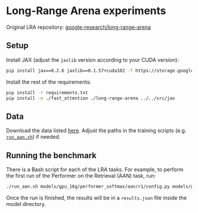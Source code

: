 # Long-Range Arena experiments

Original LRA repository: [google-research/long-range-arena](https://github.com/google-research/long-range-arena)

## Setup

Install JAX (adjust the `jaxlib` version according to your CUDA version):
```bash
pip install jax==0.2.6 jaxlib==0.1.57+cuda102 -f https://storage.googleapis.com/jax-releases/jax_releases.html
```

Install the rest of the requirements:
```bash
pip install -r requirements.txt
pip install -e ./fast_attention ./long-range-arena ../../src/jax
```

## Data

Download the data listed [here](https://github.com/google-research/long-range-arena). Adjust the paths in the training scripts (e.g. [`run_aan.sh`](./run_aan.sh)) if needed.

## Running the benchmark

There is a Bash script for each of the LRA tasks. For example, to perform the first run of the Performer on the Retrieval (AAN) task, run:
```bash
./run_aan.sh models/gpu_16g/performer_softmax/aan/r1/config.py models/gpu_16g/performer_softmax/aan/r1
```
Once the run is finished, the results will be in a `results.json` file inside the model directory.
